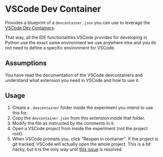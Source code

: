 # VSCode Dev Container

Provides a blueprint of a `devcontainer.json` you can use to leverage the [VSCode Dev Containers](https://code.visualstudio.com/docs/remote/containers).

That way, all the IDE functionalities VSCode provides for developing in Python use the exact same environment we use anywhere else and you do not need to define a specific environment for VSCode.

## Assumptions

You have read the documentation of the VSCode devcontainers and understand what extension you
need in VSCode and how to use it.

## Usage

1. Create a `.devcontainer` folder inside the experiment you intend to use this for.
2. Copy the `devcontainer.json` from this extension inside that folder.
3. Modify the file as instructed by the comments in it.
4. Open a VSCode project from inside the experiment (not the project root).
5. When VSCode prompts you, click "Reopen in container". If the project is git
tracked, VSCode will actually open the whole project. This is a bit hacky, but it is the only
way until [this issue](https://github.com/devcontainers/spec/issues/6) is resolved.